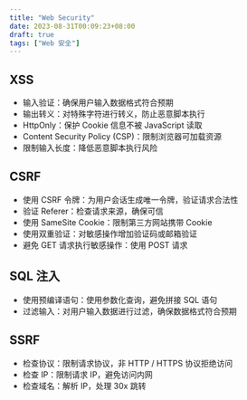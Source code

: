 ```yaml
---
title: "Web Security"
date: 2023-08-31T00:09:23+08:00
draft: true
tags: ["Web 安全"]
---
```

## XSS
- 输入验证：确保用户输入数据格式符合预期
- 输出转义：对特殊字符进行转义，防止恶意脚本执行
- HttpOnly：保护 Cookie 信息不被 JavaScript 读取
- Content Security Policy (CSP)：限制浏览器可加载资源
- 限制输入长度：降低恶意脚本执行风险

## CSRF
- 使用 CSRF 令牌：为用户会话生成唯一令牌，验证请求合法性 
- 验证 Referer：检查请求来源，确保可信 
- 使用 SameSite Cookie：限制第三方网站携带 Cookie 
- 使用双重验证：对敏感操作增加验证码或邮箱验证 
- 避免 GET 请求执行敏感操作：使用 POST 请求

## SQL 注入
- 使用预编译语句：使用参数化查询，避免拼接 SQL 语句
- 过滤输入：对用户输入数据进行过滤，确保数据格式符合预期

## SSRF
- 检查协议：限制请求协议，非 HTTP / HTTPS 协议拒绝访问
- 检查 IP：限制请求 IP，避免访问内网
- 检查域名：解析 IP，处理 30x 跳转
